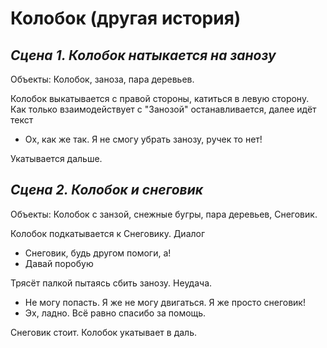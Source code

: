 
# Колобок (другая история)

## *Сцена 1. Колобок натыкается на занозу*
Объекты: Колобок, заноза, пара деревьев.

Колобок выкатывается с правой стороны, катиться в левую сторону. Как только взаимодействует с "Занозой" останавливается, далее идёт текст
- Ох, как же так. Я не смогу убрать занозу, ручек то нет!

Укатывается дальше.

## *Сцена 2. Колобок и снеговик*
Объекты: Колобок с занзой, снежные бугры, пара деревьев, Снеговик.

Колобок подкатывается к Снеговику. Диалог
- Снеговик, будь другом помоги, а!
- Давай поробую

Трясёт палкой пытаясь сбить занозу. Неудача.

- Не могу попасть. Я же не могу двигаться. Я же просто снеговик!
- Эх, ладно. Всё равно спасибо за помощь.

Снеговик стоит. Колобок укатывает в даль.


